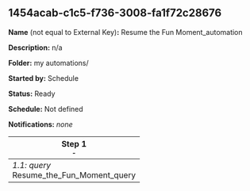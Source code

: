 ## 1454acab-c1c5-f736-3008-fa1f72c28676

**Name** (not equal to External Key)**:** Resume the Fun Moment_automation

**Description:** n/a

**Folder:** my automations/

**Started by:** Schedule

**Status:** Ready

**Schedule:** Not defined

**Notifications:** _none_


| Step 1<br>_<small>-</small>_ |
| --- |
| _1.1: query_<br>Resume_the_Fun_Moment_query  |

